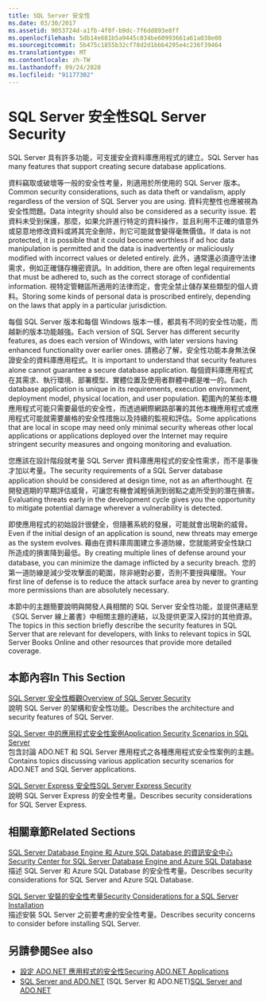 ```yaml
---
title: SQL Server 安全性
ms.date: 03/30/2017
ms.assetid: 9053724d-a1fb-4f0f-b9dc-7f6dd893e8ff
ms.openlocfilehash: 5db14e681b5a9445c034be60993661a61a038e08
ms.sourcegitcommit: 5b475c1855b32cf78d2d1bbb4295e4c236f39464
ms.translationtype: MT
ms.contentlocale: zh-TW
ms.lasthandoff: 09/24/2020
ms.locfileid: "91177302"
---
```

# <a name="sql-server-security"></a><span data-ttu-id="634fe-102">SQL Server 安全性</span><span class="sxs-lookup"><span data-stu-id="634fe-102">SQL Server Security</span></span>

<span data-ttu-id="634fe-103">SQL Server 具有許多功能，可支援安全資料庫應用程式的建立。</span><span class="sxs-lookup"><span data-stu-id="634fe-103">SQL Server has many features that support creating secure database applications.</span></span>  
  
 <span data-ttu-id="634fe-104">資料竊取或破壞等一般的安全性考量，則適用於所使用的 SQL Server 版本。</span><span class="sxs-lookup"><span data-stu-id="634fe-104">Common security considerations, such as data theft or vandalism, apply regardless of the version of SQL Server you are using.</span></span> <span data-ttu-id="634fe-105">資料完整性也應被視為安全性問題。</span><span class="sxs-lookup"><span data-stu-id="634fe-105">Data integrity should also be considered as a security issue.</span></span> <span data-ttu-id="634fe-106">若資料未受到保護，那麼，如果允許進行特定的資料操作，並且利用不正確的值意外或惡意地修改資料或將其完全刪除，則它可能就會變得毫無價值。</span><span class="sxs-lookup"><span data-stu-id="634fe-106">If data is not protected, it is possible that it could become worthless if ad hoc data manipulation is permitted and the data is inadvertently or maliciously modified with incorrect values or deleted entirely.</span></span> <span data-ttu-id="634fe-107">此外，通常還必須遵守法律需求，例如正確儲存機密資訊。</span><span class="sxs-lookup"><span data-stu-id="634fe-107">In addition, there are often legal requirements that must be adhered to, such as the correct storage of confidential information.</span></span> <span data-ttu-id="634fe-108">視特定管轄區所適用的法律而定，會完全禁止儲存某些類型的個人資料。</span><span class="sxs-lookup"><span data-stu-id="634fe-108">Storing some kinds of personal data is proscribed entirely, depending on the laws that apply in a particular jurisdiction.</span></span>  
  
 <span data-ttu-id="634fe-109">每個 SQL Server 版本和每個 Windows 版本一樣，都具有不同的安全性功能，而越新的版本功能越強。</span><span class="sxs-lookup"><span data-stu-id="634fe-109">Each version of SQL Server has different security features, as does each version of Windows, with later versions having enhanced functionality over earlier ones.</span></span> <span data-ttu-id="634fe-110">請務必了解，安全性功能本身無法保證安全的資料庫應用程式。</span><span class="sxs-lookup"><span data-stu-id="634fe-110">It is important to understand that security features alone cannot guarantee a secure database application.</span></span> <span data-ttu-id="634fe-111">每個資料庫應用程式在其需求、執行環境、部署模型、實體位置及使用者群體中都是唯一的。</span><span class="sxs-lookup"><span data-stu-id="634fe-111">Each database application is unique in its requirements, execution environment, deployment model, physical location, and user population.</span></span> <span data-ttu-id="634fe-112">範圍內的某些本機應用程式可能只需要最低的安全性，而透過網際網路部署的其他本機應用程式或應用程式可能就需要嚴格的安全性措施以及持續的監視和評估。</span><span class="sxs-lookup"><span data-stu-id="634fe-112">Some applications that are local in scope may need only minimal security whereas other local applications or applications deployed over the Internet may require stringent security measures and ongoing monitoring and evaluation.</span></span>  
  
 <span data-ttu-id="634fe-113">您應該在設計階段就考量 SQL Server 資料庫應用程式的安全性需求，而不是事後才加以考量。</span><span class="sxs-lookup"><span data-stu-id="634fe-113">The security requirements of a SQL Server database application should be considered at design time, not as an afterthought.</span></span> <span data-ttu-id="634fe-114">在開發週期的早期評估威脅，可讓您有機會減輕偵測到弱點之處所受到的潛在損害。</span><span class="sxs-lookup"><span data-stu-id="634fe-114">Evaluating threats early in the development cycle gives you the opportunity to mitigate potential damage wherever a vulnerability is detected.</span></span>  
  
 <span data-ttu-id="634fe-115">即使應用程式的初始設計很健全，但隨著系統的發展，可能就會出現新的威脅。</span><span class="sxs-lookup"><span data-stu-id="634fe-115">Even if the initial design of an application is sound, new threats may emerge as the system evolves.</span></span> <span data-ttu-id="634fe-116">藉由在資料庫周圍建立多道防線，您就能將安全性缺口所造成的損害降到最低。</span><span class="sxs-lookup"><span data-stu-id="634fe-116">By creating multiple lines of defense around your database, you can minimize the damage inflicted by a security breach.</span></span> <span data-ttu-id="634fe-117">您的第一道防線是減少受攻擊面的範圍，除非絕對必要，否則不要授與權限。</span><span class="sxs-lookup"><span data-stu-id="634fe-117">Your first line of defense is to reduce the attack surface area by never to granting more permissions than are absolutely necessary.</span></span>  
  
 <span data-ttu-id="634fe-118">本節中的主題簡要說明與開發人員相關的 SQL Server 安全性功能，並提供連結至《SQL Server 線上叢書》中相關主題的連結，以及提供更深入探討的其他資源。</span><span class="sxs-lookup"><span data-stu-id="634fe-118">The topics in this section briefly describe the security features in SQL Server that are relevant for developers, with links to relevant topics in SQL Server Books Online and other resources that provide more detailed coverage.</span></span>  
  
## <a name="in-this-section"></a><span data-ttu-id="634fe-119">本節內容</span><span class="sxs-lookup"><span data-stu-id="634fe-119">In This Section</span></span>  

 [<span data-ttu-id="634fe-120">SQL Server 安全性概觀</span><span class="sxs-lookup"><span data-stu-id="634fe-120">Overview of SQL Server Security</span></span>](overview-of-sql-server-security.md)  
 <span data-ttu-id="634fe-121">說明 SQL Server 的架構和安全性功能。</span><span class="sxs-lookup"><span data-stu-id="634fe-121">Describes the architecture and security features of SQL Server.</span></span>  
  
 [<span data-ttu-id="634fe-122">SQL Server 中的應用程式安全性案例</span><span class="sxs-lookup"><span data-stu-id="634fe-122">Application Security Scenarios in SQL Server</span></span>](application-security-scenarios-in-sql-server.md)  
 <span data-ttu-id="634fe-123">包含討論 ADO.NET 和 SQL Server 應用程式之各種應用程式安全性案例的主題。</span><span class="sxs-lookup"><span data-stu-id="634fe-123">Contains topics discussing various application security scenarios for ADO.NET and SQL Server applications.</span></span>  
  
 [<span data-ttu-id="634fe-124">SQL Server Express 安全性</span><span class="sxs-lookup"><span data-stu-id="634fe-124">SQL Server Express Security</span></span>](sql-server-express-security.md)  
 <span data-ttu-id="634fe-125">說明 SQL Server Express 的安全性考量。</span><span class="sxs-lookup"><span data-stu-id="634fe-125">Describes security considerations for SQL Server Express.</span></span>  
  
## <a name="related-sections"></a><span data-ttu-id="634fe-126">相關章節</span><span class="sxs-lookup"><span data-stu-id="634fe-126">Related Sections</span></span>  

[<span data-ttu-id="634fe-127">SQL Server Database Engine 和 Azure SQL Database 的資訊安全中心</span><span class="sxs-lookup"><span data-stu-id="634fe-127">Security Center for SQL Server Database Engine and Azure SQL Database</span></span>](/sql/relational-databases/security/security-center-for-sql-server-database-engine-and-azure-sql-database)  
<span data-ttu-id="634fe-128">描述 SQL Server 和 Azure SQL Database 的安全性考量。</span><span class="sxs-lookup"><span data-stu-id="634fe-128">Describes security considerations for SQL Server and Azure SQL Database.</span></span>

[<span data-ttu-id="634fe-129">SQL Server 安裝的安全性考量</span><span class="sxs-lookup"><span data-stu-id="634fe-129">Security Considerations for a SQL Server Installation</span></span>](/sql/sql-server/install/security-considerations-for-a-sql-server-installation)  
<span data-ttu-id="634fe-130">描述安裝 SQL Server 之前要考慮的安全性考量。</span><span class="sxs-lookup"><span data-stu-id="634fe-130">Describes security concerns to consider before installing SQL Server.</span></span>

## <a name="see-also"></a><span data-ttu-id="634fe-131">另請參閱</span><span class="sxs-lookup"><span data-stu-id="634fe-131">See also</span></span>

- [<span data-ttu-id="634fe-132">設定 ADO.NET 應用程式的安全性</span><span class="sxs-lookup"><span data-stu-id="634fe-132">Securing ADO.NET Applications</span></span>](../securing-ado-net-applications.md)
- <span data-ttu-id="634fe-133">[SQL Server and ADO.NET](index.md) (SQL Server 和 ADO.NET)</span><span class="sxs-lookup"><span data-stu-id="634fe-133">[SQL Server and ADO.NET](index.md)</span></span>
